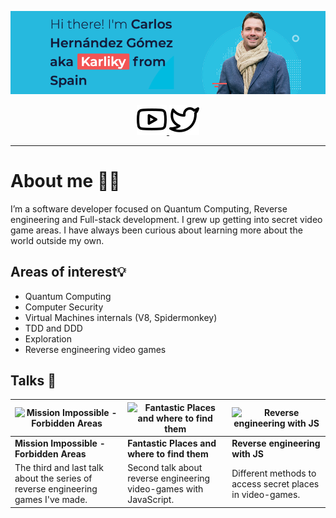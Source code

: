 ![Karliky](https://github.com/karliky/karliky/raw/master/header.png)

<p align="center">
  <a href="https://www.youtube.com/channel/UCn8pB_M-ZJdfdmS4BI6F7JA?view_as=subscriber" target="blank">
    <img
      width="48px"
      heigh="48px"
      src="https://github.com/feathericons/feather/raw/master/icons/youtube.svg"
      alt="Youtube Channel - Karliky. Video game explorer."
    />
  </a>
  <a href="https://twitter.com/k4rliky" target="blank">
    <img
      width="48px"
      heigh="48px"
      src="https://github.com/feathericons/feather/raw/master/icons/twitter.svg"
      alt="Twitter - Karliky. Video game explorer."
    />
  </a>
</p>
<hr/>

# About me 👨‍💻
I’m a software developer focused on Quantum Computing, Reverse engineering and Full-stack development. I grew up getting into secret video game areas. I have always been curious about learning more about the world outside my own.

## Areas of interest💡
* Quantum Computing
* Computer Security
* Virtual Machines internals (V8, Spidermonkey)
* TDD and DDD
* Exploration
* Reverse engineering video games

## Talks 🎤
| <img width="200px" heigh="200px" src="https://karliky.com/video2.74ed9d99.png" alt="Mission Impossible - Forbidden Areas"/> | <img width="200px" heigh="200px" src="https://karliky.com/video1.6271516a.png" alt="Fantastic Places and where to find them"/> | <img width="200px" heigh="200px" src="https://karliky.com/video3.784a5253.png" alt="Reverse engineering with JS"/>
|---------------------------------------------------------------------------------------------------------------|-------------------------------------------------------------------------------------------------|-------------------------------------------------------------------------------------|
| **Mission Impossible - Forbidden Areas**                                                                          | **Fantastic Places and where to find them**                                                         | **Reverse engineering with JS**                                                |
| The third and last talk about the series of reverse engineering games I've made.| Second talk about reverse engineering video-games with JavaScript.| Different methods to access secret places in video-games.|



